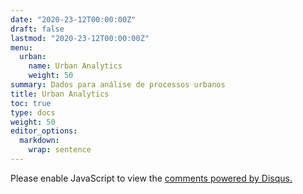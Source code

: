 ```yaml
---
date: "2020-23-12T00:00:00Z"
draft: false
lastmod: "2020-23-12T00:00:00Z"
menu:
  urban:
    name: Urban Analytics
    weight: 50
summary: Dados para análise de processos urbanos
title: Urban Analytics
toc: true
type: docs
weight: 50
editor_options: 
  markdown: 
    wrap: sentence
---
```


<div id="disqus_thread"></div>
<script>
    /**
    *  RECOMMENDED CONFIGURATION VARIABLES: EDIT AND UNCOMMENT THE SECTION BELOW TO INSERT DYNAMIC VALUES FROM YOUR PLATFORM OR CMS.
    *  LEARN WHY DEFINING THESE VARIABLES IS IMPORTANT: https://disqus.com/admin/universalcode/#configuration-variables    */
    /*
    var disqus_config = function () {
    this.page.url = PAGE_URL;  // Replace PAGE_URL with your page's canonical URL variable
    this.page.identifier = PAGE_IDENTIFIER; // Replace PAGE_IDENTIFIER with your page's unique identifier variable
    };
    */
    (function() { // DON'T EDIT BELOW THIS LINE
    var d = document, s = d.createElement('script');
    s.src = 'https://https-places-research-github-io-places.disqus.com/embed.js';
    s.setAttribute('data-timestamp', +new Date());
    (d.head || d.body).appendChild(s);
    })();
</script>
<noscript>Please enable JavaScript to view the <a href="https://disqus.com/?ref_noscript">comments powered by Disqus.</a></noscript>

<script id="dsq-count-scr" src="//https-places-research-github-io-places.disqus.com/count.js" async></script>
